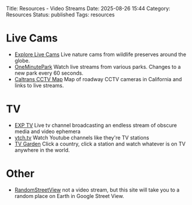 Title: Resources - Video Streams
Date: 2025-08-26 15:44
Category: Resources
Status: published
Tags: resources

# Live Cams
- [Explore Live Cams](https://explore.org/livecams) Live nature cams from wildlife preserves around the globe.
- [OneMinutePark](https://oneminutepark.tv/) Watch live streams from various parks. Changes to a new park every 60 seconds.
- [Caltrans CCTV Map](https://cwwp2.dot.ca.gov/vm/iframemap.htm) Map of roadway CCTV cameras in California and links to live streams.
# TV
- [EXP TV](https://exptv.org/) Live tv channel broadcasting an endless stream of obscure media and video ephemera
- [ytch.tv](https://ytch.tv/) Watch Youtube channels like they're TV stations
- [TV Garden](https://tv.garden/) Click a country, click a station and watch whatever is on TV anywhere in the world.

# Other
- [RandomStreetView](https://randomstreetview.com/) not a video stream, but this site will take you to a random place on Earth in Google Street View. 